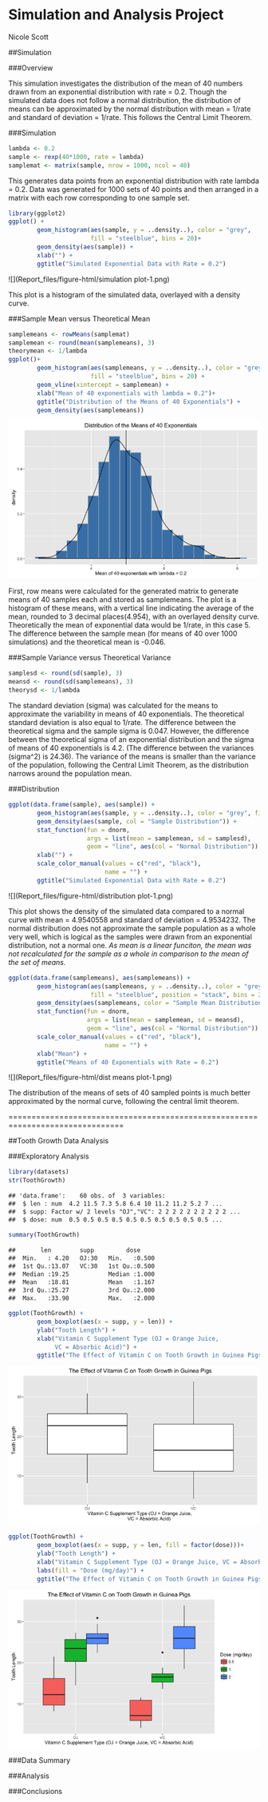 # Simulation and Analysis Project
Nicole Scott  




##Simulation

###Overview

This simulation investigates the distribution of the mean of 40 numbers drawn
from an exponential distribution with rate = 0.2.  Though the simulated data
does not follow a normal distribution, the distribution of means can be 
approximated by the normal distribution with mean = 1/rate and standard of
deviation = 1/rate.  This follows the Central Limit Theorem.

###Simulation


```r
lambda <- 0.2
sample <- rexp(40*1000, rate = lambda)
samplemat <- matrix(sample, nrow = 1000, ncol = 40)
```

This generates data points from an exponential distribution with rate lambda = 
0.2.  Data was generated for 1000 sets of 40 points and then arranged in 
a matrix with each row corresponding to one sample set.


```r
library(ggplot2)
ggplot() +
        geom_histogram(aes(sample, y = ..density..), color = "grey",
                       fill = "steelblue", bins = 20)+
        geom_density(aes(sample)) +
        xlab("") +
        ggtitle("Simulated Exponential Data with Rate = 0.2")
```

![](Report_files/figure-html/simulation plot-1.png)<!-- -->

This plot is a histogram of the simulated data, overlayed with a density curve.

###Sample Mean versus Theoretical Mean


```r
samplemeans <- rowMeans(samplemat)
samplemean <- round(mean(samplemeans), 3)
theorymean <- 1/lambda
ggplot()+
        geom_histogram(aes(samplemeans, y = ..density..), color = "grey", 
                       fill = "steelblue", bins = 20) +
        geom_vline(xintercept = samplemean) +
        xlab("Mean of 40 exponentials with lambda = 0.2")+
        ggtitle("Distribution of the Means of 40 Exponentials") +
        geom_density(aes(samplemeans))
```

![](Report_files/figure-html/means-1.png)<!-- -->

First, row means were calculated for the generated matrix to generate means of
40 samples each and stored as samplemeans.  The plot is a histogram of these 
means, with a vertical line indicating the average of the mean, rounded to 3 
decimal places(4.954), with an overlayed density curve. Theoretically 
the mean of exponential data would be 1/rate, in this case 5.  The 
difference between the sample mean (for means of 40 over 1000 simulations) and 
the theoretical mean is -0.046.

###Sample Variance versus Theoretical Variance


```r
samplesd <- round(sd(sample), 3)
meansd <- round(sd(samplemeans), 3)
theorysd <- 1/lambda
```

The standard deviation (sigma) was calculated for the means to approximate the 
variability in means of 40 exponentials. The theoretical standard deviation 
is also equal to 1/rate.  The difference between the theoretical sigma and the 
sample sigma is 0.047.  However, the difference between 
the theoretical sigma of an exponential distribution and the sigma of means of 
40 exponentials is 4.2.  (The difference between the 
variances (sigma^2) is 24.36).  The variance of the means
is smaller than the variance of the population, following the Central Limit 
Theorem, as the distribution narrows around the population mean.


###Distribution


```r
ggplot(data.frame(sample), aes(sample)) +
        geom_histogram(aes(sample, y = ..density..), color = "grey", fill = "steelblue", position = "stack", bins = 20)+
        geom_density(aes(sample, col = "Sample Distribution")) +
        stat_function(fun = dnorm, 
                      args = list(mean = samplemean, sd = samplesd), 
                      geom = "line", aes(col = "Normal Distribution")) + 
        xlab("") +
        scale_color_manual(values = c("red", "black"), 
                           name = "") +
        ggtitle("Simulated Exponential Data with Rate = 0.2")
```

![](Report_files/figure-html/distribution plot-1.png)<!-- -->

This plot shows the density of the simulated data compared to a normal curve
with mean = 4.9540558 and standard of deviation = 4.9534232. The 
normal distribution does not approximate the sample population as a whole very 
well, which is logical as the samples were drawn from an exponential 
distribution, not a normal one. *As mean is a linear funciton, the mean was not
recalculated for the sample as a whole in comparison to the mean of the set of 
means.*


```r
ggplot(data.frame(samplemeans), aes(samplemeans)) +
        geom_histogram(aes(samplemeans, y = ..density..), color = "grey", 
                       fill = "steelblue", position = "stack", bins = 20) +
        geom_density(aes(samplemeans, color = "Sample Mean Distribution")) +
        stat_function(fun = dnorm, 
                      args = list(mean = samplemean, sd = meansd), 
                      geom = "line", aes(col = "Normal Distribution")) + 
        scale_color_manual(values = c("red", "black"),
                           name = "") +
        xlab("Mean") +
        ggtitle("Means of 40 Exponentials with Rate = 0.2")
```

![](Report_files/figure-html/dist means plot-1.png)<!-- -->

The distribution of the means of sets of 40 sampled points is much better 
approximated by the normal curve, following the central limit theorem.  

===============================================================================

##Tooth Growth Data Analysis

###Exploratory Analysis


```r
library(datasets)
str(ToothGrowth)
```

```
## 'data.frame':	60 obs. of  3 variables:
##  $ len : num  4.2 11.5 7.3 5.8 6.4 10 11.2 11.2 5.2 7 ...
##  $ supp: Factor w/ 2 levels "OJ","VC": 2 2 2 2 2 2 2 2 2 2 ...
##  $ dose: num  0.5 0.5 0.5 0.5 0.5 0.5 0.5 0.5 0.5 0.5 ...
```

```r
summary(ToothGrowth)
```

```
##       len        supp         dose      
##  Min.   : 4.20   OJ:30   Min.   :0.500  
##  1st Qu.:13.07   VC:30   1st Qu.:0.500  
##  Median :19.25           Median :1.000  
##  Mean   :18.81           Mean   :1.167  
##  3rd Qu.:25.27           3rd Qu.:2.000  
##  Max.   :33.90           Max.   :2.000
```

```r
ggplot(ToothGrowth) +
        geom_boxplot(aes(x = supp, y = len)) +
        ylab("Tooth Length") +
        xlab("Vitamin C Supplement Type (OJ = Orange Juice, 
             VC = Absorbic Acid)") +
        ggtitle("The Effect of Vitamin C on Tooth Growth in Guinea Pigs")
```

![](Report_files/figure-html/exploratory-1.png)<!-- -->


```r
ggplot(ToothGrowth) +
        geom_boxplot(aes(x = supp, y = len, fill = factor(dose)))+
        ylab("Tooth Length") +
        xlab("Vitamin C Supplement Type (OJ = Orange Juice, VC = Absorbic Acid)") +
        labs(fill = "Dose (mg/day)") +
        ggtitle("The Effect of Vitamin C on Tooth Growth in Guinea Pigs")
```

![](Report_files/figure-html/exploratory2-1.png)<!-- -->

###Data Summary

###Analysis

###Conclusions
